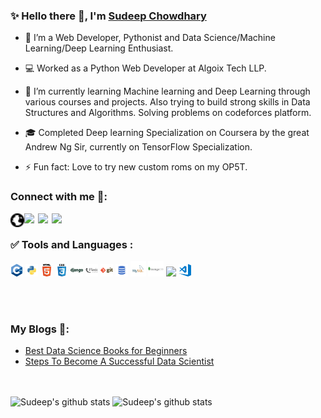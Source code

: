 ### ✨ Hello there 👋, I'm [Sudeep Chowdhary](https://sudeep885.bitbucket.io/)

- 🔭 I’m a Web Developer, Pythonist and Data Science/Machine Learning/Deep Learning Enthusiast.
- 💻 Worked as a Python Web Developer at Algoix Tech LLP.
- 🌱 I’m currently learning Machine learning and Deep Learning through various courses and projects. Also trying to build strong skills in Data Structures and Algorithms. Solving problems on codeforces platform.
- 🎓 Completed Deep learning Specialization on Coursera by the great Andrew Ng Sir, currently on TensorFlow Specialization. 

- ⚡ Fun fact: Love to try new custom roms on my OP5T.

### Connect with me 💭: 
[<img align="left" width="22px" src="https://raw.githubusercontent.com/iconic/open-iconic/master/svg/globe.svg" />][portfolio]
[<img align="left" width="22px" src="https://cdn.jsdelivr.net/npm/simple-icons@v3/icons/linkedin.svg" />][linkedin]
[<img align="left" width="22px" src="https://cdn.jsdelivr.net/npm/simple-icons@v3/icons/gmail.svg" />][gmail]
[<img align="left" width="22px" src="https://cdn.jsdelivr.net/npm/simple-icons@v3/icons/telegram.svg" />][telegram]

<br>

### ✅ Tools and Languages :
<code><img height="20" src="https://raw.githubusercontent.com/github/explore/80688e429a7d4ef2fca1e82350fe8e3517d3494d/topics/cpp/cpp.png"></code>
<code><img height="20" src="https://raw.githubusercontent.com/github/explore/80688e429a7d4ef2fca1e82350fe8e3517d3494d/topics/python/python.png"></code>
<code><img height="20" src="https://raw.githubusercontent.com/github/explore/80688e429a7d4ef2fca1e82350fe8e3517d3494d/topics/html/html.png"></code>
<code><img height="20" src="https://raw.githubusercontent.com/github/explore/80688e429a7d4ef2fca1e82350fe8e3517d3494d/topics/css/css.png"></code>
<code><img height="20" src="https://raw.githubusercontent.com/github/explore/80688e429a7d4ef2fca1e82350fe8e3517d3494d/topics/django/django.png"></code>
<code><img height="20" src="https://raw.githubusercontent.com/github/explore/80688e429a7d4ef2fca1e82350fe8e3517d3494d/topics/flask/flask.png"></code>
<code><img height="20" src="https://raw.githubusercontent.com/github/explore/80688e429a7d4ef2fca1e82350fe8e3517d3494d/topics/git/git.png"></code>
<code><img height="20" src="https://raw.githubusercontent.com/github/explore/80688e429a7d4ef2fca1e82350fe8e3517d3494d/topics/sql/sql.png"></code>
<code><img height="25" src="https://raw.githubusercontent.com/github/explore/80688e429a7d4ef2fca1e82350fe8e3517d3494d/topics/mysql/mysql.png"></code>
<code><img height="25" src="https://raw.githubusercontent.com/github/explore/80688e429a7d4ef2fca1e82350fe8e3517d3494d/topics/mongodb/mongodb.png"></code>
<code><img height="20" src="https://colab.research.google.com/img/colab_favicon_256px.png"></code>
<code><img height="20" src="https://raw.githubusercontent.com/github/explore/80688e429a7d4ef2fca1e82350fe8e3517d3494d/topics/visual-studio-code/visual-studio-code.png"></code>

<br>
<br>


### My Blogs 🎉:
- [Best Data Science Books for Beginners](http://myflaskblog.pythonanywhere.com/3)
- [Steps To Become A Successful Data Scientist](http://myflaskblog.pythonanywhere.com/2)

<br><br>
![Sudeep's github stats](https://github-readme-stats.vercel.app/api?username=sudeeep885&show_icons=true&count_private=true&theme=tokyonight&include_all_commits=true)
![Sudeep's github stats](https://github-readme-stats.vercel.app/api/top-langs/?username=sudeeep885&layout=compact&card_width=300&card_height=100&theme=tokyonight)


[portfolio]: https://sudeep885.bitbucket.io/
[linkedin]:  https://www.linkedin.com/in/sudeep-chowdhary/
[gmail]: mailto:sudeep885@gmail.com
[telegram]: https://t.me/Sudeep885